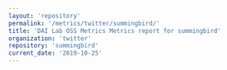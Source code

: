 ```yaml
---
layout: 'repository'
permalink: '/metrics/twitter/summingbird/'
title: 'DAI Lab OSS Metrics Metrics report for summingbird'
organization: 'twitter'
repository: 'summingbird'
current_date: '2019-10-25'
---
```

